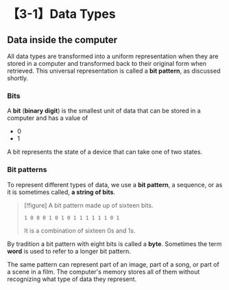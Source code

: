 # 【3-1】Data Types

## Data inside the computer

All data types are transformed into a uniform representation when they are stored in a computer and transformed back to their original form when retrieved. This universal representation is called a **bit pattern**, as discussed shortly.

### Bits

A **bit** (**binary digit**) is the smallest unit of data that can be stored in a computer and has a value of

- $0$
- $1$

A bit represents the state of a device that can take one of two states.

### Bit patterns

To represent different types of data, we use a **bit pattern**, a sequence, or as it is sometimes called, **a string of bits**.

> [!figure]
> A bit pattern made up of sixteen bits.
>
> ```text
> 1 0 0 0 1 0 1 0 1 1 1 1 1 1 0 1
> ```
>
> It is a combination of sixteen 0s and 1s.

By tradition a bit pattern with eight bits is called a **byte**. Sometimes the term **word** is used to refer to a longer bit pattern.

The same pattern can represent part of an image, part of a song, or part of a scene in a film. The computer's memory stores all of them without recognizing what type of data they represent.
